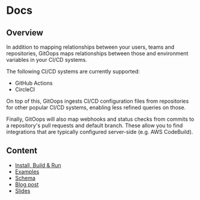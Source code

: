 # Docs

## Overview

In addition to mapping relationships between your users, teams and repositories, GitOops maps relationships between those and environment variables in your CI/CD systems.

The following CI/CD systems are currently supported:

- GitHub Actions
- CircleCI

On top of this, GitOops ingests CI/CD configuration files from repositories for other popular CI/CD systems, enabling less refined queries on those.

Finally, GitOops will also map webhooks and status checks from commits to a repository's pull requests and default branch. These allow you to find integrations that are typically configured server-side (e.g. AWS CodeBuild).

## Content

- [Install, Build & Run](run.md)
- [Examples](examples.md)
- [Schema](schema.md)
- [Blog post](blog.md)
- [Slides](slides.pdf)
